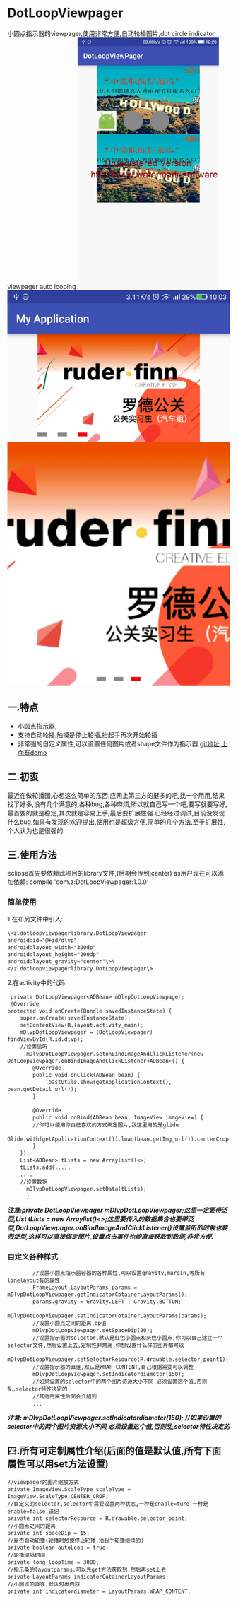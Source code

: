 ﻿# DotLoopViewpager
小圆点指示器的viewpager,使用非常方便,自动轮播图片,dot circle indicator viewpager auto looping
![示意图][1]![此处输入图片的描述][2]
## 一.特点

 - 小圆点指示器,
 - 支持自动轮播,触摸是停止轮播,抬起手再次开始轮播
 - 非常强的自定义属性,可以设置任何图片或者shape文件作为指示器
 [git地址,上面有demo][3]
## 二.初衷
最近在做轮播图,心想这么简单的东西,应网上第三方的挺多的吧,找一个用用,结果找了好多,没有几个满意的,各种bug,各种麻烦,所以就自己写一个吧,要写就要写好,最首要的就是稳定,其次就是容易上手,最后要扩展性强.已经经过调试,目前没发现什么bug,如果有发现的欢迎提出,使用也是超级方便,简单的几个方法,至于扩展性,个人认为也是很强的.
## 三.使用方法
eclipse首先要依赖此项目的library文件,(后期会传到jcenter)
 as用户现在可以添加依赖: compile 'com.z:DotLoopViewpager:1.0.0'

### 简单使用
1.在布局文件中引入:

    \<z.dotloopviewpagerlibrary.DotLoopViewpager
    android:id="@+id/dlvp"
    android:layout_width="300dp"
    android:layout_height="200dp"
    android:layout_gravity="center"\>\</z.dotloopviewpagerlibrary.DotLoopViewpager\>

2.在activity中的代码:

     private DotLoopViewpager<ADBean> mDlvpDotLoopViewpager;
     @Override
    protected void onCreate(Bundle savedInstanceState) {
        super.onCreate(savedInstanceState);
        setContentView(R.layout.activity_main);
        mDlvpDotLoopViewpager = (DotLoopViewpager) findViewById(R.id.dlvp);
        //设置监听
          mDlvpDotLoopViewpager.setonBindImageAndClickListener(new             DotLoopViewpager.onBindImageAndClickListener<ADBean>() {
            @Override
            public void onClick(ADBean bean) {
                ToastUtils.show(getApplicationContext(), bean.getDetail_url());
            }

            @Override
            public void onBind(ADBean bean, ImageView imageView) {
            //你可以使用你自己喜欢的方式绑定图片,我这里用的是glide
                Glide.with(getApplicationContext()).load(bean.getImg_url()).centerCrop().into(imageView);
            }
        });
        List<ADBean> tLists = new Arraylist()<>;
        tLists.add(...);
        ....
        //设置数据
          mDlvpDotLoopViewpager.setData(tLists);
          }
***注意:private DotLoopViewpager<ADBean> mDlvpDotLoopViewpager;这里一定要带泛型,List<ADBean> tLists = new Arraylist()<>;这里要传入的数据集合也要带泛型,DotLoopViewpager.onBindImageAndClickListener<ADBean>()设置监听的时候也要带泛型,这样可以直接绑定图片,设置点击事件也能直接获取到数据,非常方便.***
### 自定义各种样式

            //设置小圆点指示器容器的各种属性,可以设置gravity,margin,等所有linelayout有的属性
            FrameLayout.LayoutParams params = mDlvpDotLoopViewpager.getIndicatorCotainerLayoutParams();
            params.gravity = Gravity.LEFT | Gravity.BOTTOM;
            mDlvpDotLoopViewpager.setIndicatorCotainerLayoutParams(params);
            //设置小圆点之间的距离,dp值
            mDlvpDotLoopViewpager.setSpaceDip(20);
            //设置指示器的selector,默认是红色小圆点和灰色小圆点,你可以自己建立一个selector文件,然后设置上去,定制性非常高,你想设置什么样的图片都可以
            mDlvpDotLoopViewpager.setSelectorResource(R.drawable.selector_point1);
            //设置指示器的直径,默认是WRAP_CONTENT,自己根据需要可以调整
            mDlvpDotLoopViewpager.setIndicatordiameter(150);
            //如果设置的selector中的两个图片资源大小不同,必须设置这个值,否则乱,selector特性决定的
            //其他的属性后面会介绍到
            ...
***注意:  mDlvpDotLoopViewpager.setIndicatordiameter(150);
            //如果设置的selector中的两个图片资源大小不同,必须设置这个值,否则乱,selector特性决定的***
## 四.所有可定制属性介绍(后面的值是默认值,所有下面属性可以用set方法设置)

    //viewpager的图片缩放方式
    private ImageView.ScaleType scaleType = ImageView.ScaleType.CENTER_CROP;
    //自定义的selector,selector中需要设置两种状态,一种是enable=ture 一种是enable=false,谨记
    private int selectorResource = R.drawable.selector_point;
    //小圆点之间的距离
    private int spaceDip = 15;
    //是否自动轮播(轮播时触摸停止轮播,抬起手轮播继续的)
    private boolean autoLoop = true;
    //轮播间隔时间
    private long loopTime = 3000;
    //指示条的layoutparams,可以先get方法获取到,然后再set上去
    private LayoutParams indicatorCotainerLayoutParams;
    //小圆点的直径,默认包裹内容
    private int indicatordiameter = LayoutParams.WRAP_CONTENT;


  [1]: https://github.com/zxyaust/DotLoopViewpager/blob/master/SCR_20160714_122356.gif?raw=true
  [2]: https://github.com/zxyaust/DotLoopViewpager/blob/master/Screenshot_2016-07-15-10-03-58.jpg?raw=true
  [3]: https://github.com/zxyaust/DotLoopViewpager